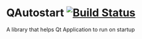 # QAutostart [![Build Status](https://travis-ci.org/b00f/qautostart.svg?branch=master)](https://travis-ci.org/b00f/qautostart.svg?branch=master) 

A library that helps Qt Application to run on startup
